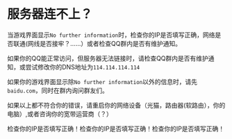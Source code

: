 # 服务器连不上？

当游戏界面显示`No further information`时，检查你的IP是否填写正确，网络是否联通(网线是否接牢？……）或者检查QQ群内是否有维护通知。

如果你的QQ能正常访问，但服务器无法链接时，请检查QQ群内是否有维护通知，或尝试修改你的DNS地址为`114.114.114.114`

如果你的游戏界面显示除`No further information`以外的信息时，请先`baidu.com`，同时在群内询问群友们。

如果以上都不符合你的错误，请重启你的网络设备（光猫，路由器(软路由），你的电脑）,或者咨询你的宽带运营商（？）

检查你的IP是否填写正确！检查你的IP是否填写正确！检查你的IP是否填写正确！
